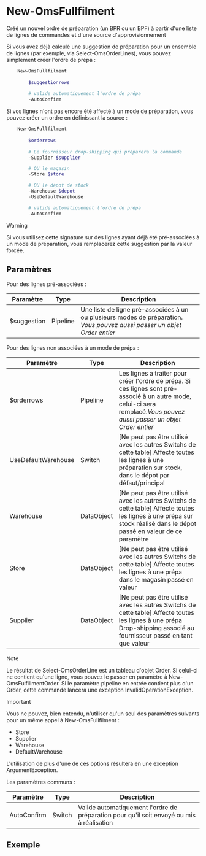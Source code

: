 # New-OmsFullfilment

Créé un nouvel ordre de préparation (un BPR ou un BPF) à partir d'une liste de lignes de commandes et d'une source d'approvisionnement

Si vous avez déjà calculé une suggestion de préparation pour un ensemble de lignes (par exemple, via Select-OmsOrderLines), vous pouvez simplement créer l'ordre de prépa :

```powershell
    New-OmsFullfilment
        
        $suggestionrows
        
        # valide automatiquement l'ordre de prépa
        -AutoConfirm
```

Si vos lignes n'ont pas encore été affecté à un mode de préparation, vous pouvez créer un ordre en définissant la source :

```powershell
    New-OmsFullfilment
        
        $orderrows
        
        # Le fournisseur drop-shipping qui préparera la commande
        -Supplier $supplier

        # OU le magasin 
        -Store $store

        # OU le dépot de stock
        -Warehouse $depot
        -UseDefaultWarehouse

        # valide automatiquement l'ordre de prépa
        -AutoConfirm
```
> [!WARNING]
> Si vous utilisez cette signature sur des lignes ayant déjà été pré-associées à un mode de préparation, vous remplacerez cette suggestion par la valeur forcée.


## Paramètres

Pour des lignes pré-associées :

|Paramètre|Type|Description|
|---|---|---|
|$suggestion|Pipeline|Une liste de ligne pré-associées à un ou plusieurs modes de préparation. _Vous pouvez aussi passer un objet Order entier_|

Pour des lignes non associées à un mode de prépa :

|Paramètre|Type|Description|
|---|---|---|
|$orderrows|Pipeline|Les lignes à traiter pour créer l'ordre de prépa. Si ces lignes sont pré-associé à un autre mode, celui-ci sera remplacé._Vous pouvez aussi passer un objet Order entier_|
|UseDefaultWarehouse|Switch|[Ne peut pas être utilisé avec les autres Switchs de cette table] Affecte toutes les lignes à une préparation sur stock, dans le dépot par défaut/principal|
|Warehouse|DataObject|[Ne peut pas être utilisé avec les autres Switchs de cette table] Affecte toutes les lignes à une prépa sur stock réalisé dans le dépot passé en valeur de ce paramètre|
|Store|DataObject|[Ne peut pas être utilisé avec les autres Switchs de cette table] Affecte toutes les lignes à une prépa dans le magasin passé en valeur|
|Supplier|DataObject|[Ne peut pas être utilisé avec les autres Switchs de cette table] Affecte toutes les lignes à une prépa Drop-shipping associé au fournisseur passé en tant que valeur|


> [!NOTE]
> Le résultat de Select-OmsOrderLine est un tableau d'objet Order. Si celui-ci ne contient qu'une ligne, vous pouvez le passer en paramètre à New-OmsFulfillmentOrder. Si le paramètre pipeline en entrée contient plus d'un Order, cette commande lancera une exception InvalidOperationException.

> [!IMPORTANT]
> Vous ne pouvez, bien entendu, n'utiliser qu'un seul des paramètres suivants pour un même appel à New-OmsFullfilment :
>    
>    - Store
>    - Supplier
>    - Warehouse
>    - DefaultWarehouse
>
> L'utilisation de plus d'une de ces options résultera en une exception ArgumentException.

Les paramètres communs : 

|Paramètre|Type|Description|
|---|---|---|
|AutoConfirm|Switch|Valide automatiquement l'ordre de préparation pour qu'il soit envoyé ou mis à réalisation|

## Exemple